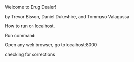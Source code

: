 Welcome to Drug Dealer!

by Trevor Bisson, Daniel Dukeshire, and Tommaso Valagussa

How to run on localhost.

Run command: 

Open any web browser, go to localhost:8000


checking for corrections